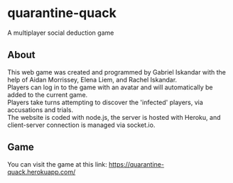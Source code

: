 # quarantine-quack
A multiplayer social deduction game

## About
This web game was created and programmed by Gabriel Iskandar with the help of Aidan Morrissey, Elena Liem, and Rachel Iskandar. \
Players can log in to the game with an avatar and will automatically be added to the current game. \
Players take turns attempting to discover the 'infected' players, via accusations and trials. \
The website is coded with node.js, the server is hosted with Heroku, and client-server connection is managed via socket.io.

## Game
You can visit the game at this link: https://quarantine-quack.herokuapp.com/

